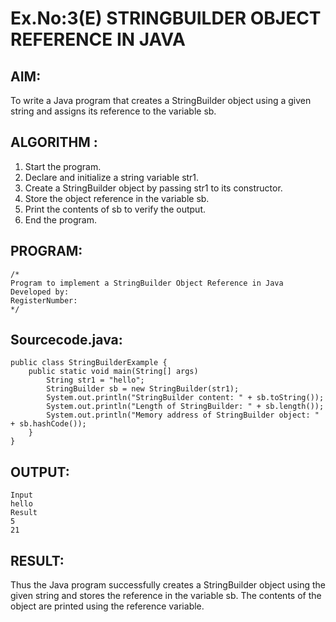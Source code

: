 # Ex.No:3(E)  STRINGBUILDER OBJECT REFERENCE IN JAVA

## AIM:
To write a Java program that creates a StringBuilder object using a given string and assigns its reference to the variable sb.

## ALGORITHM :
1.	Start the program.
2.	Declare and initialize a string variable str1.
3.	Create a StringBuilder object by passing str1 to its constructor.
4.	Store the object reference in the variable sb.
5.	Print the contents of sb to verify the output.
6.	End the program.


## PROGRAM:
 ```
/*
Program to implement a StringBuilder Object Reference in Java
Developed by: 
RegisterNumber:  
*/
```

## Sourcecode.java:
```
public class StringBuilderExample {
    public static void main(String[] args) 
        String str1 = "hello";
        StringBuilder sb = new StringBuilder(str1);  
        System.out.println("StringBuilder content: " + sb.toString());  
        System.out.println("Length of StringBuilder: " + sb.length());  
        System.out.println("Memory address of StringBuilder object: " + sb.hashCode());
    }
}
```








## OUTPUT:
```
Input	
hello
Result
5
21
```



## RESULT:
Thus the  Java program successfully creates a StringBuilder object using the given string and stores the reference in the variable sb. The contents of the object are printed using the reference variable.

